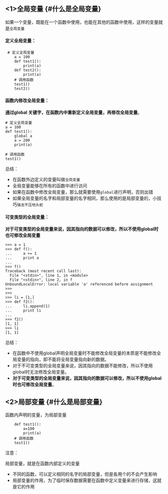## &lt;1&gt;全局变量 {#什么是全局变量}

如果一个变量，既能在一个函数中使用，也能在其他的函数中使用，这样的变量就是`全局变量`

#### 定义全局变量：

```
 # 定义全局变量
    a = 100
    def test1():
        print(a)
    def test2():
        print(a)
    # 调用函数
    test1()
    test2()
```

#### 函数内修改全局变量：

**通过global 关键字，在函数内中重新定义全局变量，再修改全局变量**。

```
# 定义全局变量
a = 100
def test1():
    global a
    a = 200
    print(a)

# 调用函数
test1()
```

总结：

* 在函数外边定义的变量叫做`全局变量`
* 全局变量能够在所有的函数中进行访问
* 如果在函数中修改全局变量，那么就需要使用`global`进行声明，否则出错
* 如果全局变量的名字和局部变量的名字相同，那么使用的是局部变量的，小技巧`强龙不压地头蛇`

#### 可变类型的全局变量：

**对于可变类型的全局变量来说，因其指向的数据可以修改，所以不使用global时也可修改全局变量**

```
>>> a = 1
>>> def f():
...     a += 1
...     print a
...
>>> f()
Traceback (most recent call last):
  File "<stdin>", line 1, in <module>
  File "<stdin>", line 2, in f
UnboundLocalError: local variable 'a' referenced before assignment
>>>
>>>
>>> li = [1,]
>>> def f2():
...     li.append(1)
...     print li
...
>>> f2()
[1, 1]
>>> li
[1, 1]
```

总结：

* 在函数中不使用global声明全局变量时不能修改全局变量的本质是不能修改全局变量的指向，即不能将全局变量指向新的数据。
* 对于不可变类型的全局变量来说，因其指向的数据不能修改，所以不使用global时无法修改全局变量。
* **对于可变类型的全局变量来说，因其指向的数据可以修改，所以不使用global时也可修改全局变量**。

## &lt;2&gt;局部变量 {#什么是局部变量}

函数内声明的变量，为局部变量

```
    def test1():
        a=100
        print(a)
    # 调用函数
    test1()
```

注意：

局部变量，就是在函数内部定义的变量

* 不同的函数，可以定义相同的名字的局部变量，但是各用个的不会产生影响
* 局部变量的作用，为了临时保存数据需要在函数中定义变量来进行存储，这就是它的作用




